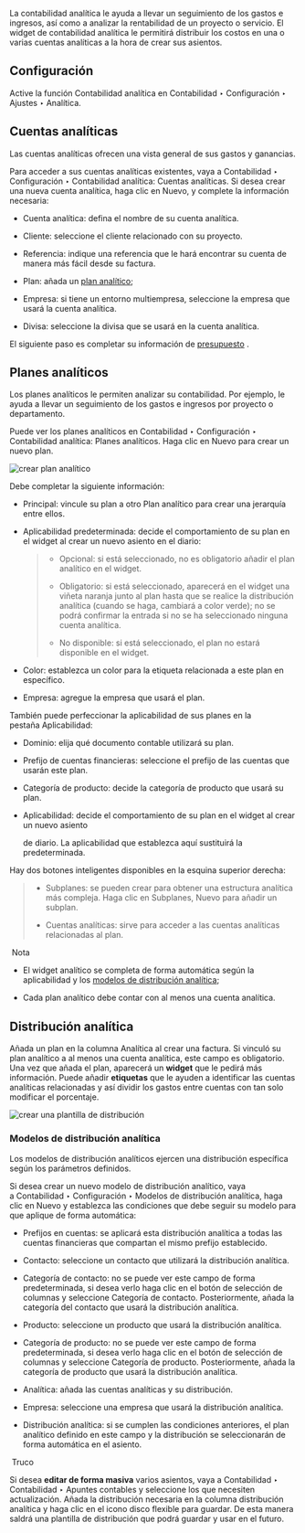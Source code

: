 La contabilidad analítica le ayuda a llevar un seguimiento de los gastos e ingresos, así como a analizar la rentabilidad de un proyecto o servicio. El widget de contabilidad analítica le permitirá distribuir los costos en una o varias cuentas analíticas a la hora de crear sus asientos.

## Configuración[](https://www.odoo.com/documentation/17.0/es/applications/finance/accounting/reporting/analytic_accounting.html#configuration "Enlazar permanentemente con este título")

Active la función Contabilidad analítica en Contabilidad ‣ Configuración ‣ Ajustes ‣ Analítica.

## Cuentas analíticas[](https://www.odoo.com/documentation/17.0/es/applications/finance/accounting/reporting/analytic_accounting.html#analytic-accounts "Enlazar permanentemente con este título")

Las cuentas analíticas ofrecen una vista general de sus gastos y ganancias.

Para acceder a sus cuentas analíticas existentes, vaya a Contabilidad ‣ Configuración ‣ Contabilidad analítica: Cuentas analíticas. Si desea crear una nueva cuenta analítica, haga clic en Nuevo, y complete la información necesaria:

- Cuenta analítica: defina el nombre de su cuenta analítica.
    
- Cliente: seleccione el cliente relacionado con su proyecto.
    
- Referencia: indique una referencia que le hará encontrar su cuenta de manera más fácil desde su factura.
    
- Plan: añada un [plan analítico](https://www.odoo.com/documentation/17.0/es/applications/finance/accounting/reporting/analytic_accounting.html#analytic-accounting-analytic-plans);
    
- Empresa: si tiene un entorno multiempresa, seleccione la empresa que usará la cuenta analítica.
    
- Divisa: seleccione la divisa que se usará en la cuenta analítica.
    

El siguiente paso es completar su información de [presupuesto](https://www.odoo.com/documentation/17.0/es/applications/finance/accounting/reporting/budget.html) .

## Planes analíticos[](https://www.odoo.com/documentation/17.0/es/applications/finance/accounting/reporting/analytic_accounting.html#analytic-plans "Enlazar permanentemente con este título")

Los planes analíticos le permiten analizar su contabilidad. Por ejemplo, le ayuda a llevar un seguimiento de los gastos e ingresos por proyecto o departamento.

Puede ver los planes analíticos en Contabilidad ‣ Configuración ‣ Contabilidad analítica: Planes analíticos. Haga clic en Nuevo para crear un nuevo plan.

![crear plan analítico](https://www.odoo.com/documentation/17.0/es/_images/analytic_plans.png)

Debe completar la siguiente información:

- Principal: vincule su plan a otro Plan analítico para crear una jerarquía entre ellos.
    
- Aplicabilidad predeterminada: decide el comportamiento de su plan en el widget al crear un nuevo asiento en el diario:
    
    > - Opcional: si está seleccionado, no es obligatorio añadir el plan analítico en el widget.
    >     
    > - Obligatorio: si está seleccionado, aparecerá en el widget una viñeta naranja junto al plan hasta que se realice la distribución analítica (cuando se haga, cambiará a color verde); no se podrá confirmar la entrada si no se ha seleccionado ninguna cuenta analítica.
    >     
    > - No disponible: si está seleccionado, el plan no estará disponible en el widget.
    >     
    
- Color: establezca un color para la etiqueta relacionada a este plan en específico.
    
- Empresa: agregue la empresa que usará el plan.
    

También puede perfeccionar la aplicabilidad de sus planes en la pestaña Aplicabilidad:

- Dominio: elija qué documento contable utilizará su plan.
    
- Prefijo de cuentas financieras: seleccione el prefijo de las cuentas que usarán este plan.
    
- Categoría de producto: decide la categoría de producto que usará su plan.
    
- Aplicabilidad: decide el comportamiento de su plan en el widget al crear un nuevo asiento
    
    de diario. La aplicabilidad que establezca aquí sustituirá la predeterminada.
    

Hay dos botones inteligentes disponibles en la esquina superior derecha:

> - Subplanes: se pueden crear para obtener una estructura analítica más compleja. Haga clic en Subplanes, Nuevo para añadir un subplan.
>     
> - Cuentas analíticas: sirve para acceder a las cuentas analíticas relacionadas al plan.
>     

 Nota

- El widget analítico se completa de forma automática según la aplicabilidad y los [modelos de distribución analítica](https://www.odoo.com/documentation/17.0/es/applications/finance/accounting/reporting/analytic_accounting.html#analytic-distribution-models);
    
- Cada plan analítico debe contar con al menos una cuenta analítica.
    

## Distribución analítica[](https://www.odoo.com/documentation/17.0/es/applications/finance/accounting/reporting/analytic_accounting.html#analytic-distribution "Enlazar permanentemente con este título")

Añada un plan en la columna Analítica al crear una factura. Si vinculó su plan analítico a al menos una cuenta analítica, este campo es obligatorio. Una vez que añada el plan, aparecerá un **widget** que le pedirá más información. Puede añadir **etiquetas** que le ayuden a identificar las cuentas analíticas relacionadas y así dividir los gastos entre cuentas con tan solo modificar el porcentaje.

![crear una plantilla de distribución](https://www.odoo.com/documentation/17.0/es/_images/analytic_distribution.png)

### Modelos de distribución analítica[](https://www.odoo.com/documentation/17.0/es/applications/finance/accounting/reporting/analytic_accounting.html#analytic-distribution-models "Enlazar permanentemente con este título")

Los modelos de distribución analíticos ejercen una distribución específica según los parámetros definidos.

Si desea crear un nuevo modelo de distribución analítico, vaya a Contabilidad ‣ Configuración ‣ Modelos de distribución analítica, haga clic en Nuevo y establezca las condiciones que debe seguir su modelo para que aplique de forma automática:

- Prefijos en cuentas: se aplicará esta distribución analítica a todas las cuentas financieras que compartan el mismo prefijo establecido.
    
- Contacto: seleccione un contacto que utilizará la distribución analítica.
    
- Categoría de contacto: no se puede ver este campo de forma predeterminada, si desea verlo haga clic en el botón de selección de columnas y seleccione Categoría de contacto. Posteriormente, añada la categoría del contacto que usará la distribución analítica.
    
- Producto: seleccione un producto que usará la distribución analítica.
    
- Categoría de producto: no se puede ver este campo de forma predeterminada, si desea verlo haga clic en el botón de selección de columnas y seleccione Categoría de producto. Posteriormente, añada la categoría de producto que usará la distribución analítica.
    
- Analítica: añada las cuentas analíticas y su distribución.
    
- Empresa: seleccione una empresa que usará la distribución analítica.
    
- Distribución analítica: si se cumplen las condiciones anteriores, el plan analítico definido en este campo y la distribución se seleccionarán de forma automática en el asiento.
    

 Truco

Si desea **editar de forma masiva** varios asientos, vaya a Contabilidad ‣ Contabilidad ‣ Apuntes contables y seleccione los que necesiten actualización. Añada la distribución necesaria en la columna distribución analítica y haga clic en el icono disco flexible para guardar. De esta manera saldrá una plantilla de distribución que podrá guardar y usar en el futuro.